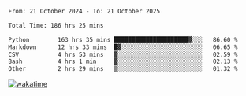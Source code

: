 <!--START_SECTION:waka-->

```txt
From: 21 October 2024 - To: 21 October 2025

Total Time: 186 hrs 25 mins

Python        163 hrs 35 mins █████████████████████▓░░░   86.60 %
Markdown      12 hrs 33 mins  █▓░░░░░░░░░░░░░░░░░░░░░░░   06.65 %
CSV           4 hrs 53 mins   ▓░░░░░░░░░░░░░░░░░░░░░░░░   02.59 %
Bash          4 hrs 1 min     ▓░░░░░░░░░░░░░░░░░░░░░░░░   02.13 %
Other         2 hrs 29 mins   ▒░░░░░░░░░░░░░░░░░░░░░░░░   01.32 %
```

<!--END_SECTION:waka-->
[![wakatime](https://wakatime.com/badge/user/5f89a63a-5294-4958-ad30-2b3455e63f2a.svg)](https://wakatime.com/@5f89a63a-5294-4958-ad30-2b3455e63f2a)
